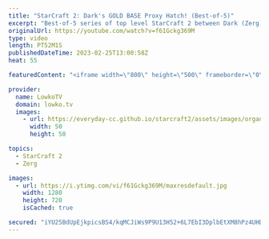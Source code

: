 ```yaml
---
title: "StarCraft 2: Dark's GOLD BASE Proxy Hatch! (Best-of-5)"
excerpt: "Best-of-5 series of top level StarCraft 2 between Dark (Zerg) and Creator (Protoss). In this series of SC2 we see a huge variety of strategies, as both players try to outsmart each other. This series ends with a very emotional moment, as one of the players makes a massive mistake.  Game from IEM Katowice"
originalUrl: https://youtube.com/watch?v=f61Gckg369M
type: video
length: PT52M1S
publishedDateTime: 2023-02-25T13:00:58Z
heat: 55

featuredContent: "<iframe width=\"800\" height=\"500\" frameborder=\"0\" src=\"https://www.youtube.com/embed/f61Gckg369M\" allow=\"accelerometer; autoplay; encrypted-media; gyroscope; picture-in-picture\" allowfullscreen></iframe>"

provider:
  name: LowkoTV
  domain: lowko.tv
  images:
    - url: https://everyday-cc.github.io/starcraft2/assets/images/organizations/lowko.tv-50x50.jpg
      width: 50
      height: 50

topics:
  - StarCraft 2
  - Zerg

images:
  - url: https://i.ytimg.com/vi/f61Gckg369M/maxresdefault.jpg
    width: 1280
    height: 720
    isCached: true

secured: "iYU25BdUpEjkpicsBS4/kqMCJiWs9P9U13H52+6L7EbI3DplbEtXM8hPz4UHDKuouM3MzmH8Pm0BqQvPW7H6vGpei1CNZQxUnS+h+iKY5vcqo56rbaxjLi4MnPYzxQbIOV4OQrumrUE0VMSQeU7pC6pw+1iPRpl4d593Q0CV8e7+7zdWAiQC+qIgHngIWQodMf85aHjYgC1a36bVODiOYbSsI96XLkxXc3xxQO/80+tnc/uYcnOSefqXrtqeNP474hrsbJCHYdNgoPX+S0zVmjr9cn85shIsROsumLlNZF/67EyzbDV4yOLMD8Sh1EfOxf2AOuzWG7o0thbDkjeQAp/YrUyLdYzottyV7KDVlFftjksdGAmTfja4Lel2AcSaIR3EdaZ6R4jt4wLhhXisNDbIvo20Oy8f1RjPCGR9k2NXPKKTAaUd+L0cy0iNkZfw;dL6giYifY2SbMwsRKsBqQg=="
---
```


